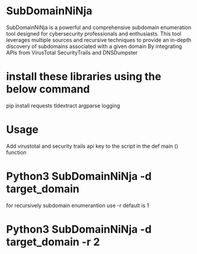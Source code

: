 # SubDomainNiNja
SubDomainNiNja is a powerful and comprehensive subdomain enumeration tool designed for cybersecurity professionals and enthusiasts. This tool leverages multiple sources and recursive techniques to provide an in-depth discovery of subdomains associated with a given domain By integrating APIs from VirusTotal SecurityTrails and DNSDumpster

# install these libraries using the below command 
 pip install requests tldextract argparse logging
# Usage 
Add virustotal and security trails api key to the script in the def main () function
# Python3 SubDomainNiNja -d target_domain 
for recursively subdomain enumerantion use -r default is 1 
# Python3 SubDomainNiNja -d target_domain -r 2
